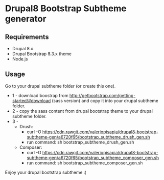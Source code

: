 # Drupal8 Bootstrap Subtheme generator

## Requirements
* Drupal 8.x
* Drupal Bootstrap 8.3.x theme
* Node.js

## Usage

Go to your drupal subtheme folder (or create this one).

* 1 - download boostrap from http://getbootstrap.com/getting-started/#download (sass version) and copy it into your drupal subtheme folder.
* 2 - copy the sass content from drupal bootstrap theme to your drupal subtheme folder.
* 3 - 
    * Drush:
        * curl -O  https://cdn.rawgit.com/valeriopisapia/drupal8-bootstrap-subtheme-gen/a6720f65/bootstrap_subtheme_drush_gen.sh
        * run command: sh bootstrap_subtheme_drush_gen.sh
    * Composer:
        * curl -O  https://cdn.rawgit.com/valeriopisapia/drupal8-bootstrap-subtheme-gen/a6720f65/bootstrap_subtheme_composer_gen.sh
        * run command: sh bootstrap_subtheme_composer_gen.sh





Enjoy your drupal bootstrap subtheme :)

 

